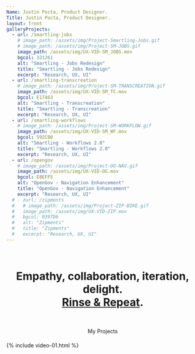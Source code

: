 ```yaml
---
Name: Justin Pocta, Product Designer.
Title: Justin Pocta, Product Designer.
layout: front
galleryProjects:
  - url: /smartling-jobs
    # image_path: /assets/img/Project-Smartling-Jobs.gif
    # image_path: /assets/img/Project-SM-JOBS.gif
    image_path: /assets/img/UX-VID-SM_JOBS.mov
    bgcol: 321261
    alt: "Smartling - Jobs Redesign"
    title: "Smartling - Jobs Redesign"
    excerpt: "Research, UX, UI"
  - url: /smartling-transcreation
    # image_path: /assets/img/Project-SM-TRANSCREATION.gif
    image_path: /assets/img/UX-VID-SM_TC.mov
    bgcol: E17463
    alt: "Smartling - Transcreation"
    title: "Smartling - Transcreation"
    excerpt: "Research, UX, UI"
  - url: /smartling-workflows
    # image_path: /assets/img/Project-SM-WORKFLOW.gif
    image_path: /assets/img/UX-VID-SM_WF.mov
    bgcol: 592CB0
    alt: "Smartling - Workflows 2.0"
    title: "Smartling - Workflows 2.0"
    excerpt: "Research, UX, UI"
  - url: /opengov
    # image_path: /assets/img/Project-OG-NAV.gif
    image_path: /assets/img/UX-VID-OG.mov
    bgcol: E8EFF5
    alt: "OpenGov - Navigation Enhancement"
    title: "OpenGov - Navigation Enhancement"
    excerpt: "Research, UX, UI"
  # - zurl: /zipments
  #   # image_path: /assets/img/Project-ZIP-BIKE.gif
  #   image_path: /assets/img/UX-VID-ZIP.mov
  #   bgcol: 0397D6
  #   alt: "Zipments"
  #   title: "Zipments"
  #   excerpt: "Research, UX, UI"
---
```


<!-- <img src="../assets/img/profile-pic.jpg" style="overflow:hidden; border-radius:500px; height:200px; width:200px; float: left; margin-right:20px;"><br> -->
<br>
<center><h1>Empathy, collaboration, iteration, delight. <br><a href="info.html">Rinse & Repeat</a>.</h1></center>
<br>

<span class="project-subheader" style="display:block;padding-bottom:20px;text-align:center;width:100%;">My Projects</span>
{% include video-01.html %}
